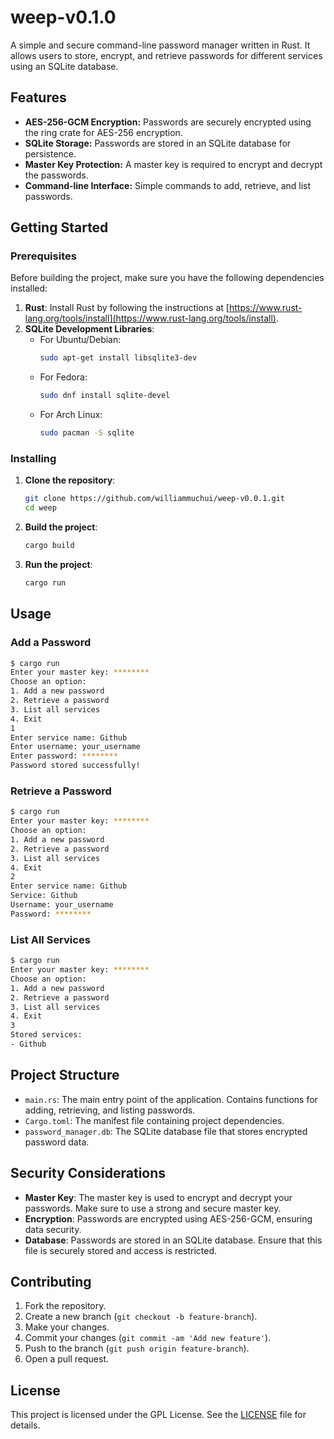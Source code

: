 # weep-v0.1.0

A simple and secure command-line password manager written in Rust. It allows users to store, encrypt, and retrieve passwords for different services using an SQLite database.

## Features

- __AES-256-GCM Encryption:__ Passwords are securely encrypted using the ring crate for AES-256 encryption.
- __SQLite Storage:__ Passwords are stored in an SQLite database for persistence.
- __Master Key Protection:__ A master key is required to encrypt and decrypt the passwords.
- __Command-line Interface:__ Simple commands to add, retrieve, and list passwords.

## Getting Started

### Prerequisites

Before building the project, make sure you have the following dependencies installed:

1. **Rust**: Install Rust by following the instructions at [https://www.rust-lang.org/tools/install](https://www.rust-lang.org/tools/install).
2. **SQLite Development Libraries**:
    - For Ubuntu/Debian:
      ```bash
      sudo apt-get install libsqlite3-dev
      ```
    - For Fedora:
      ```bash
      sudo dnf install sqlite-devel
      ```
    - For Arch Linux:
      ```bash
      sudo pacman -S sqlite
      ```

### Installing

1. **Clone the repository**:
   ```bash
   git clone https://github.com/williammuchui/weep-v0.0.1.git
   cd weep
   ```

2. **Build the project**:
   ```bash
   cargo build
   ```

3. **Run the project**:
   ```bash
   cargo run
   ```

## Usage

### Add a Password

```bash
$ cargo run
Enter your master key: ********
Choose an option:
1. Add a new password
2. Retrieve a password
3. List all services
4. Exit
1
Enter service name: Github
Enter username: your_username
Enter password: ********
Password stored successfully!
```

### Retrieve a Password

```bash
$ cargo run
Enter your master key: ********
Choose an option:
1. Add a new password
2. Retrieve a password
3. List all services
4. Exit
2
Enter service name: Github
Service: Github
Username: your_username
Password: ********
```

### List All Services

```bash
$ cargo run
Enter your master key: ********
Choose an option:
1. Add a new password
2. Retrieve a password
3. List all services
4. Exit
3
Stored services:
- Github
```

## Project Structure

- `main.rs`: The main entry point of the application. Contains functions for adding, retrieving, and listing passwords.
- `Cargo.toml`: The manifest file containing project dependencies.
- `password_manager.db`: The SQLite database file that stores encrypted password data.

## Security Considerations

- **Master Key**: The master key is used to encrypt and decrypt your passwords. Make sure to use a strong and secure master key.
- **Encryption**: Passwords are encrypted using AES-256-GCM, ensuring data security.
- **Database**: Passwords are stored in an SQLite database. Ensure that this file is securely stored and access is restricted.

## Contributing

1. Fork the repository.
2. Create a new branch (`git checkout -b feature-branch`).
3. Make your changes.
4. Commit your changes (`git commit -am 'Add new feature'`).
5. Push to the branch (`git push origin feature-branch`).
6. Open a pull request.

## License

This project is licensed under the GPL License. See the [LICENSE](LICENSE) file for details.

